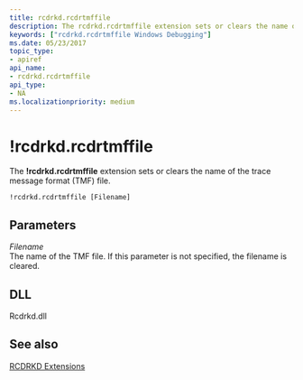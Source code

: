 ```yaml
---
title: rcdrkd.rcdrtmffile
description: The rcdrkd.rcdrtmffile extension sets or clears the name of the trace message format (TMF) file.
keywords: ["rcdrkd.rcdrtmffile Windows Debugging"]
ms.date: 05/23/2017
topic_type:
- apiref
api_name:
- rcdrkd.rcdrtmffile
api_type:
- NA
ms.localizationpriority: medium
---
```


# !rcdrkd.rcdrtmffile


The **!rcdrkd.rcdrtmffile** extension sets or clears the name of the trace message format (TMF) file.

```dbgcmd
!rcdrkd.rcdrtmffile [Filename] 
```

## <span id="ddk__devobj_dbg"></span><span id="DDK__DEVOBJ_DBG"></span>Parameters


<span id="_______Filename______"></span><span id="_______filename______"></span><span id="_______FILENAME______"></span> *Filename*   
The name of the TMF file. If this parameter is not specified, the filename is cleared.

## <span id="DLL"></span><span id="dll"></span>DLL


Rcdrkd.dll

## <span id="see_also"></span>See also


[RCDRKD Extensions](rcdrkd-extensions.md)

 

 






